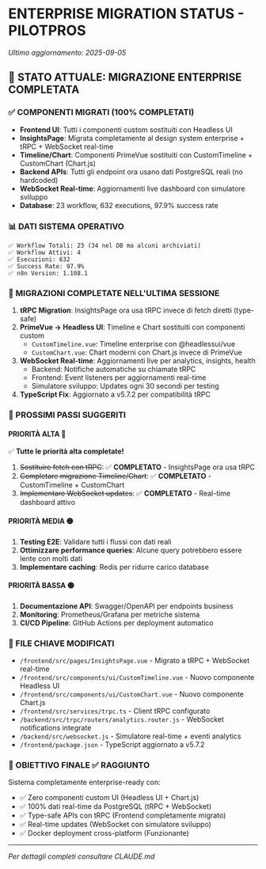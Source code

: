 # ENTERPRISE MIGRATION STATUS - PILOTPROS
*Ultimo aggiornamento: 2025-09-05*

## 🎯 STATO ATTUALE: MIGRAZIONE ENTERPRISE COMPLETATA

### ✅ COMPONENTI MIGRATI (100% COMPLETATI)
- **Frontend UI**: Tutti i componenti custom sostituiti con Headless UI
- **InsightsPage**: Migrata completamente al design system enterprise + tRPC + WebSocket real-time
- **Timeline/Chart**: Componenti PrimeVue sostituiti con CustomTimeline + CustomChart (Chart.js)
- **Backend APIs**: Tutti gli endpoint ora usano dati PostgreSQL reali (no hardcoded)
- **WebSocket Real-time**: Aggiornamenti live dashboard con simulatore sviluppo
- **Database**: 23 workflow, 632 executions, 97.9% success rate

### 📊 DATI SISTEMA OPERATIVO
```
✅ Workflow Totali: 23 (34 nel DB ma alcuni archiviati)
✅ Workflow Attivi: 4 
✅ Esecuzioni: 632
✅ Success Rate: 97.9%
✅ n8n Version: 1.108.1
```

### 🔧 MIGRAZIONI COMPLETATE NELL'ULTIMA SESSIONE
1. **tRPC Migration**: InsightsPage ora usa tRPC invece di fetch diretti (type-safe)
2. **PrimeVue → Headless UI**: Timeline e Chart sostituiti con componenti custom
   - `CustomTimeline.vue`: Timeline enterprise con @headlessui/vue
   - `CustomChart.vue`: Chart moderni con Chart.js invece di PrimeVue
3. **WebSocket Real-time**: Aggiornamenti live per analytics, insights, health
   - Backend: Notifiche automatiche su chiamate tRPC
   - Frontend: Event listeners per aggiornamenti real-time
   - Simulatore sviluppo: Updates ogni 30 secondi per testing
4. **TypeScript Fix**: Aggiornato a v5.7.2 per compatibilità tRPC

### 🚀 PROSSIMI PASSI SUGGERITI

#### PRIORITÀ ALTA 🔴
✅ **Tutte le priorità alta completate!**
1. ~~Sostituire fetch con tRPC~~: ✅ **COMPLETATO** - InsightsPage ora usa tRPC
2. ~~Completare migrazione Timeline/Chart~~: ✅ **COMPLETATO** - CustomTimeline + CustomChart
3. ~~Implementare WebSocket updates~~: ✅ **COMPLETATO** - Real-time dashboard attivo

#### PRIORITÀ MEDIA 🟡  
1. **Testing E2E**: Validare tutti i flussi con dati reali
2. **Ottimizzare performance queries**: Alcune query potrebbero essere lente con molti dati
3. **Implementare caching**: Redis per ridurre carico database

#### PRIORITÀ BASSA 🟢
1. **Documentazione API**: Swagger/OpenAPI per endpoints business
2. **Monitoring**: Prometheus/Grafana per metriche sistema
3. **CI/CD Pipeline**: GitHub Actions per deployment automatico

### 📁 FILE CHIAVE MODIFICATI
- `/frontend/src/pages/InsightsPage.vue` - Migrato a tRPC + WebSocket real-time
- `/frontend/src/components/ui/CustomTimeline.vue` - Nuovo componente Headless UI
- `/frontend/src/components/ui/CustomChart.vue` - Nuovo componente Chart.js
- `/frontend/src/services/trpc.ts` - Client tRPC configurato
- `/backend/src/trpc/routers/analytics.router.js` - WebSocket notifications integrate
- `/backend/src/websocket.js` - Simulatore real-time + eventi analytics
- `/frontend/package.json` - TypeScript aggiornato a v5.7.2

### 🎯 OBIETTIVO FINALE ✅ RAGGIUNTO
Sistema completamente enterprise-ready con:
- ✅ Zero componenti custom UI (Headless UI + Chart.js)
- ✅ 100% dati real-time da PostgreSQL (tRPC + WebSocket)
- ✅ Type-safe APIs con tRPC (Frontend completamente migrato)
- ✅ Real-time updates (WebSocket con simulatore sviluppo)
- ✅ Docker deployment cross-platform (Funzionante)

---
*Per dettagli completi consultare CLAUDE.md*